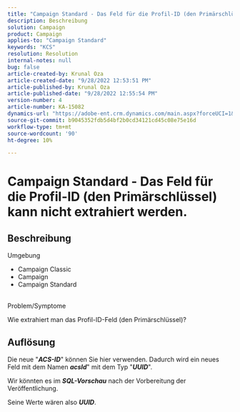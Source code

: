 ```yaml
---
title: "Campaign Standard - Das Feld für die Profil-ID (den Primärschlüssel) kann nicht extrahiert werden."
description: Beschreibung
solution: Campaign
product: Campaign
applies-to: "Campaign Standard"
keywords: "KCS"
resolution: Resolution
internal-notes: null
bug: false
article-created-by: Krunal Oza
article-created-date: "9/28/2022 12:53:51 PM"
article-published-by: Krunal Oza
article-published-date: "9/28/2022 12:55:54 PM"
version-number: 4
article-number: KA-15082
dynamics-url: "https://adobe-ent.crm.dynamics.com/main.aspx?forceUCI=1&pagetype=entityrecord&etn=knowledgearticle&id=cc453797-2c3f-ed11-9db1-000d3a5c1bcc"
source-git-commit: b9045352fdb5d4bf2b0cd34121cd45c08e75e16d
workflow-type: tm+mt
source-wordcount: '90'
ht-degree: 10%

---
```


# Campaign Standard - Das Feld für die Profil-ID (den Primärschlüssel) kann nicht extrahiert werden.

## Beschreibung

Umgebung<br>


- Campaign Classic
- Campaign
- Campaign Standard



<br>Problem/Symptome<br>


Wie extrahiert man das Profil-ID-Feld (den Primärschlüssel)?


## Auflösung


Die neue &quot;<b>*ACS-ID</b>*&quot; können Sie hier verwenden. Dadurch wird ein neues Feld mit dem Namen <b>*acsId</b>*&quot; mit dem Typ &quot;<b>*UUID</b>*&quot;.

Wir könnten es im <b>*SQL-Vorschau</b>* nach der Vorbereitung der Veröffentlichung.

Seine Werte wären also <b>*UUID</b>*.
